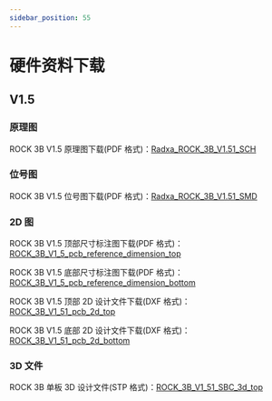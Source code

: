 ```yaml
---
sidebar_position: 55
---
```


# 硬件资料下载

## V1.5

### 原理图

ROCK 3B V1.5 原理图下载(PDF 格式)：[Radxa_ROCK_3B_V1.51_SCH](https://dl.radxa.com/rock3/docs/hw/3b/Radxa_ROCK_3B_V1.51_SCH.pdf)

### 位号图

ROCK 3B V1.5 位号图下载(PDF 格式)：[Radxa_ROCK_3B_V1.51_SMD](https://dl.radxa.com/rock3/docs/hw/3b/Radxa_ROCK_3B_V1.51_SMD.pdf)

### 2D 图

ROCK 3B V1.5 顶部尺寸标注图下载(PDF 格式)：[ROCK_3B_V1_5_pcb_reference_dimension_top](https://dl.radxa.com/rock3/docs/hw/3b/ROCK_3B_V1_5_pcb_reference_dimension_top.pdf)

ROCK 3B V1.5 底部尺寸标注图下载(PDF 格式)：[ROCK_3B_V1_5_pcb_reference_dimension_bottom](https://dl.radxa.com/rock3/docs/hw/3b/ROCK_3B_V1_5_pcb_reference_dimension_bottom.pdf)

ROCK 3B V1.5 顶部 2D 设计文件下载(DXF 格式)：[ROCK_3B_V1_51_pcb_2d_top](https://dl.radxa.com/rock3/docs/hw/3b/ROCK_3B_V1_51_pcb_2d_top.dxf)

ROCK 3B V1.5 底部 2D 设计文件下载(DXF 格式)：[ROCK_3B_V1_51_pcb_2d_bottom](https://dl.radxa.com/rock3/docs/hw/3b/ROCK_3B_V1_51_pcb_2d_bottom.dxf)

### 3D 文件

ROCK 3B 单板 3D 设计文件(STP 格式)：[ROCK_3B_V1_51_SBC_3d_top](https://dl.radxa.com/rock3/docs/hw/3b/radxa_rock_3b_sbc_3d_v1.51.stp.zip)
